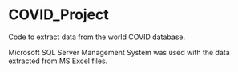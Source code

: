 # COVID_Project

Code to extract data from the world COVID database.

Microsoft SQL Server Management System was used with the data extracted from MS Excel files.
